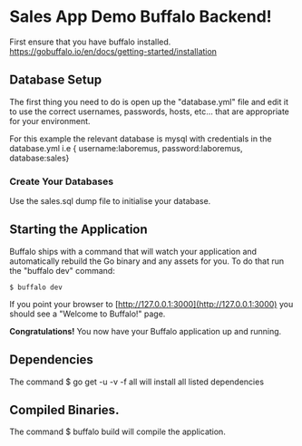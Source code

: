 # Sales App Demo Buffalo Backend!

First ensure that you have buffalo installed. https://gobuffalo.io/en/docs/getting-started/installation

## Database Setup

The first thing you need to do is open up the "database.yml" file and edit it to use the correct usernames, passwords, hosts, etc... 
that are appropriate for your environment.

For this example the relevant database is mysql with credentials in the database.yml
i.e {
username:laboremus,
password:laboremus,
database:sales}

### Create Your Databases
Use the sales.sql dump file to initialise your database.

## Starting the Application

Buffalo ships with a command that will watch your application and automatically rebuild the Go binary and any assets for you. To do that run the "buffalo dev" command:

	$ buffalo dev

If you point your browser to [http://127.0.0.1:3000](http://127.0.0.1:3000) you should see a "Welcome to Buffalo!" page.

**Congratulations!** You now have your Buffalo application up and running.

## Dependencies
The command $ go get -u -v -f all will install all listed dependencies

## Compiled Binaries.
The command $ buffalo build will compile the application. 
